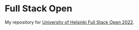 # Full Stack Open

My repository for [University of Helsinki Full Stack Open 2022](https://fullstackopen.com).
